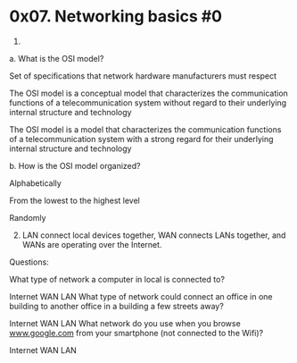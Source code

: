 # 0x07. Networking basics #0

1. 
a. What is the OSI model?

Set of specifications that network hardware manufacturers must respect

The OSI model is a conceptual model that characterizes the communication functions of a telecommunication system without regard to their underlying internal structure and technology

The OSI model is a model that characterizes the communication functions of a telecommunication system with a strong regard for their underlying internal structure and technology

b. How is the OSI model organized?

Alphabetically

From the lowest to the highest level

Randomly



2. LAN connect local devices together, WAN connects LANs together, and WANs are operating over the Internet.

Questions:

What type of network a computer in local is connected to?

Internet
WAN
LAN
What type of network could connect an office in one building to another office in a building a few streets away?

Internet
WAN
LAN
What network do you use when you browse www.google.com from your smartphone (not connected to the Wifi)?

Internet
WAN
LAN